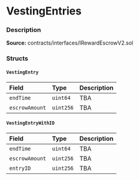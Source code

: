 # VestingEntries

### Description <a id="description"></a>

**Source:** contracts/interfaces/IRewardEscrowV2.sol

### Structs <a id="structs"></a>

#### `VestingEntry` <a id="vestingentry"></a>

| Field | Type | Description |
| :--- | :--- | :--- |
| `endTime` | `uint64` | TBA |
| `escrowAmount` | `uint256` | TBA |

#### `VestingEntryWithID` <a id="vestingentrywithid"></a>

| Field | Type | Description |
| :--- | :--- | :--- |
| `endTime` | `uint64` | TBA |
| `escrowAmount` | `uint256` | TBA |
| `entryID` | `uint256` | TBA |

